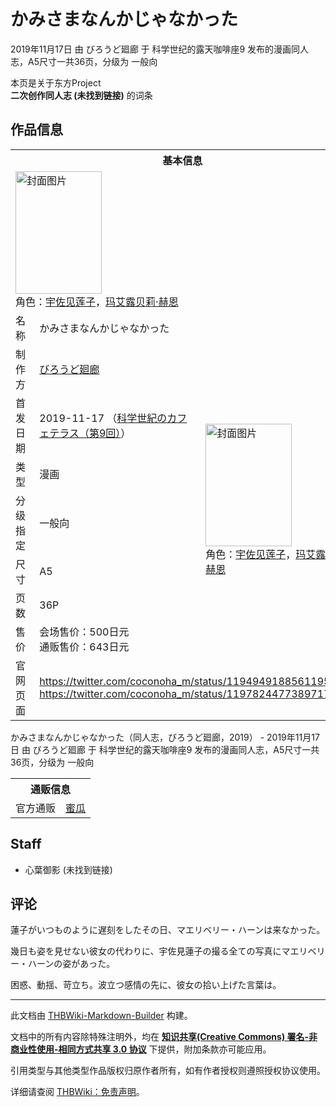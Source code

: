 # かみさまなんかじゃなかった

<!-- source html: G:\repos\THBWiki-Markdown-Builder\THBWikiMarkdown\Temp\main\d\d0\ns0%3A%E3%81%8B%E3%81%BF%E3%81%95%E3%81%BE%E3%81%AA%E3%82%93%E3%81%8B%E3%81%98%E3%82%83%E3%81%AA%E3%81%8B%E3%81%A3%E3%81%9F.html -->

2019年11月17日 由 びろうど廻廊 于 科学世纪的露天咖啡座9 发布的漫画同人志，A5尺寸一共36页，分级为 一般向

本页是关于东方Project  
 **二次创作同人志 (未找到链接)** 的词条
## 作品信息

<table><tbody><tr><th colspan="3">基本信息</th></tr><tr><td class="cover-artwork-mobile" colspan="2"><a href="./文件-かみさまなんかじゃなかった封面.jpg.md" class="image" title="封面图片"><img alt="封面图片" src="https://upload.thwiki.cc/thumb/b/b0/%E3%81%8B%E3%81%BF%E3%81%95%E3%81%BE%E3%81%AA%E3%82%93%E3%81%8B%E3%81%98%E3%82%83%E3%81%AA%E3%81%8B%E3%81%A3%E3%81%9F%E5%B0%81%E9%9D%A2.jpg/138px-%E3%81%8B%E3%81%BF%E3%81%95%E3%81%BE%E3%81%AA%E3%82%93%E3%81%8B%E3%81%98%E3%82%83%E3%81%AA%E3%81%8B%E3%81%A3%E3%81%9F%E5%B0%81%E9%9D%A2.jpg" decoding="async" loading="lazy" width="138" height="196" srcset="https://upload.thwiki.cc/thumb/b/b0/%E3%81%8B%E3%81%BF%E3%81%95%E3%81%BE%E3%81%AA%E3%82%93%E3%81%8B%E3%81%98%E3%82%83%E3%81%AA%E3%81%8B%E3%81%A3%E3%81%9F%E5%B0%81%E9%9D%A2.jpg/207px-%E3%81%8B%E3%81%BF%E3%81%95%E3%81%BE%E3%81%AA%E3%82%93%E3%81%8B%E3%81%98%E3%82%83%E3%81%AA%E3%81%8B%E3%81%A3%E3%81%9F%E5%B0%81%E9%9D%A2.jpg 1.5x, https://upload.thwiki.cc/thumb/b/b0/%E3%81%8B%E3%81%BF%E3%81%95%E3%81%BE%E3%81%AA%E3%82%93%E3%81%8B%E3%81%98%E3%82%83%E3%81%AA%E3%81%8B%E3%81%A3%E3%81%9F%E5%B0%81%E9%9D%A2.jpg/276px-%E3%81%8B%E3%81%BF%E3%81%95%E3%81%BE%E3%81%AA%E3%82%93%E3%81%8B%E3%81%98%E3%82%83%E3%81%AA%E3%81%8B%E3%81%A3%E3%81%9F%E5%B0%81%E9%9D%A2.jpg 2x" data-file-width="954" data-file-height="1354"></a><div class="cover-char">角色：<a href="./宇佐见莲子.md" title="宇佐见莲子">宇佐见莲子</a>，<a href="./玛艾露贝莉·赫恩.md" title="玛艾露贝莉·赫恩">玛艾露贝莉·赫恩</a></div></td>
</tr><tr><td class="label">名称</td><td colspan="2"> かみさまなんかじゃなかった </td></tr><tr><td class="label">制作方</td><td><a href="./びろうど廻廊.md" title="びろうど廻廊">びろうど廻廊</a></td><td class="cover-artwork" rowspan="7" style="min-width:196px;"><a href="./文件-かみさまなんかじゃなかった封面.jpg.md" class="image" title="封面图片"><img alt="封面图片" src="https://upload.thwiki.cc/thumb/b/b0/%E3%81%8B%E3%81%BF%E3%81%95%E3%81%BE%E3%81%AA%E3%82%93%E3%81%8B%E3%81%98%E3%82%83%E3%81%AA%E3%81%8B%E3%81%A3%E3%81%9F%E5%B0%81%E9%9D%A2.jpg/138px-%E3%81%8B%E3%81%BF%E3%81%95%E3%81%BE%E3%81%AA%E3%82%93%E3%81%8B%E3%81%98%E3%82%83%E3%81%AA%E3%81%8B%E3%81%A3%E3%81%9F%E5%B0%81%E9%9D%A2.jpg" decoding="async" loading="lazy" width="138" height="196" srcset="https://upload.thwiki.cc/thumb/b/b0/%E3%81%8B%E3%81%BF%E3%81%95%E3%81%BE%E3%81%AA%E3%82%93%E3%81%8B%E3%81%98%E3%82%83%E3%81%AA%E3%81%8B%E3%81%A3%E3%81%9F%E5%B0%81%E9%9D%A2.jpg/207px-%E3%81%8B%E3%81%BF%E3%81%95%E3%81%BE%E3%81%AA%E3%82%93%E3%81%8B%E3%81%98%E3%82%83%E3%81%AA%E3%81%8B%E3%81%A3%E3%81%9F%E5%B0%81%E9%9D%A2.jpg 1.5x, https://upload.thwiki.cc/thumb/b/b0/%E3%81%8B%E3%81%BF%E3%81%95%E3%81%BE%E3%81%AA%E3%82%93%E3%81%8B%E3%81%98%E3%82%83%E3%81%AA%E3%81%8B%E3%81%A3%E3%81%9F%E5%B0%81%E9%9D%A2.jpg/276px-%E3%81%8B%E3%81%BF%E3%81%95%E3%81%BE%E3%81%AA%E3%82%93%E3%81%8B%E3%81%98%E3%82%83%E3%81%AA%E3%81%8B%E3%81%A3%E3%81%9F%E5%B0%81%E9%9D%A2.jpg 2x" data-file-width="954" data-file-height="1354"></a><div class="cover-char">角色：<a href="./宇佐见莲子.md" title="宇佐见莲子">宇佐见莲子</a>，<a href="./玛艾露贝莉·赫恩.md" title="玛艾露贝莉·赫恩">玛艾露贝莉·赫恩</a></div></td>
</tr><tr><td class="label">首发日期</td><td>2019-11-17&#160;（<a href="/展会作品列表?e=%E7%A7%91%E5%AD%A6%E4%B8%96%E7%BA%AA%E7%9A%84%E9%9C%B2%E5%A4%A9%E5%92%96%E5%95%A1%E5%BA%A7%239">科学世紀のカフェテラス（第9回）</a>）</td></tr><tr><td class="label">类型</td><td>漫画</td></tr><tr><td class="label">分级指定</td><td>一般向</td></tr><tr><td class="label">尺寸</td><td>A5</td></tr><tr><td class="label">页数</td><td>36P</td></tr><tr><td class="label">售价</td><td>会场售价：500日元<br>通贩售价：643日元</td></tr>
<tr><td class="label">官网页面</td><td colspan="2"><a rel="nofollow" class="external free" href="https://twitter.com/coconoha_m/status/1194949188561195008">https://twitter.com/coconoha_m/status/1194949188561195008</a><br><a rel="nofollow" class="external free" href="https://twitter.com/coconoha_m/status/1197824477389717504">https://twitter.com/coconoha_m/status/1197824477389717504</a></td></tr></tbody></table>

かみさまなんかじゃなかった（同人志，びろうど廻廊，2019） - 2019年11月17日 由 びろうど廻廊 于 科学世纪的露天咖啡座9 发布的漫画同人志，A5尺寸一共36页，分级为 一般向

<table><tbody><tr><th colspan="3">通贩信息</th></tr><tr><td class="label">官方通贩</td><td colspan="2"><a rel="nofollow" class="external text" href="https://www.melonbooks.co.jp/detail/detail.php?product_id=583638">蜜瓜</a></td></tr></tbody></table>


## Staff
- 心葉御影 (未找到链接)

## 评论

  
蓮子がいつものように遅刻をしたその日、マエリベリー・ハーンは来なかった。  

幾日も姿を見せない彼女の代わりに、宇佐見蓮子の撮る全ての写真にマエリベリー・ハーンの姿があった。  

困惑、動揺、苛立ち。波立つ感情の先に、彼女の拾い上げた言葉は。
  







---

此文档由 [THBWiki-Markdown-Builder](https://github.com/Delsin-Yu/THBWiki-Markdown-Builder) 构建。

文档中的所有内容除特殊注明外，均在 [**知识共享(Creative Commons) 署名-非商业性使用-相同方式共享 3.0 协议**](https://creativecommons.org/licenses/by-sa/3.0/deed.zh-hans) 下提供，附加条款亦可能应用。

引用类型与其他类型作品版权归原作者所有，如有作者授权则遵照授权协议使用。

详细请查阅 [THBWiki：免责声明](https://thbwiki.cc/THBWiki:%E5%85%8D%E8%B4%A3%E5%A3%B0%E6%98%8E)。

